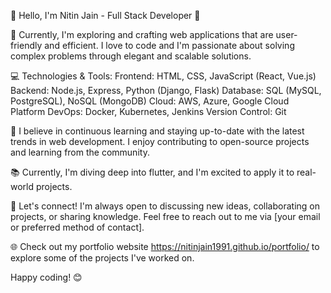 👋 Hello, I'm Nitin Jain - Full Stack Developer 🚀

🔭 Currently, I'm exploring and crafting web applications that are user-friendly and efficient. I love to code and I'm passionate about solving complex problems through elegant and scalable solutions.

💻 Technologies & Tools:
Frontend: HTML, CSS, JavaScript (React, Vue.js)
Backend: Node.js, Express, Python (Django, Flask)
Database: SQL (MySQL, PostgreSQL), NoSQL (MongoDB)
Cloud: AWS, Azure, Google Cloud Platform
DevOps: Docker, Kubernetes, Jenkins
Version Control: Git

🌱 I believe in continuous learning and staying up-to-date with the latest trends in web development. I enjoy contributing to open-source projects and learning from the community.

📚 Currently, I'm diving deep into flutter, and I'm excited to apply it to real-world projects.

💬 Let's connect! I'm always open to discussing new ideas, collaborating on projects, or sharing knowledge. Feel free to reach out to me via [your email or preferred method of contact].

🌐 Check out my portfolio website https://nitinjain1991.github.io/portfolio/ to explore some of the projects I've worked on.

Happy coding! 😊
